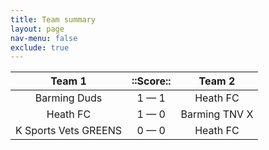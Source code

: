 ```yaml
---
title: Team summary
layout: page
nav-menu: false
exclude: true
---
```




|        Team 1        |  ::Score::  |    Team 2     |
|:--------------------:|:-----------:|:-------------:|
|     Barming Duds     | 1 &mdash; 1 |   Heath FC    |
|       Heath FC       | 1 &mdash; 0 | Barming TNV X |
| K Sports Vets GREENS | 0 &mdash; 0 |   Heath FC    |

 <br /><br /><br />